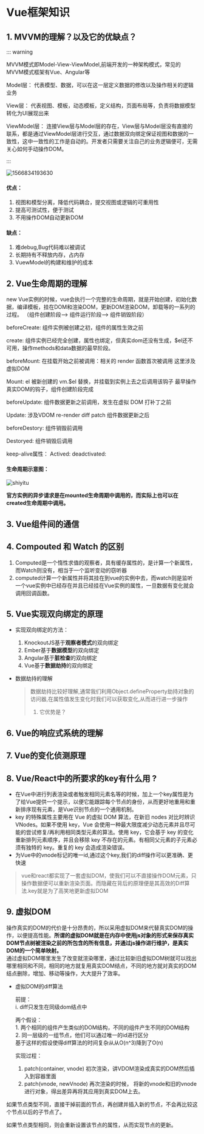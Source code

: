 # Vue框架知识

## 1. MVVM的理解？以及它的优缺点？
::: warning

 MVVM模式即Model-View-ViewModel,前端开发的一种架构模式，常见的MVVM模式框架有Vue、Angular等 
  
 Model层： 代表模型、数据，可以在这一层定义数据的修改以及操作相关的逻辑业务   
 
 View层：  代表视图、模板，动态模板，定义结构，页面布局等，负责将数据模型转化为UI展现出来  
 
 ViewModel层： 连接View层与Model层的存在，View层与Model层没有直接的联系，都是通过ViewModel层进行交互，通过数据双向绑定保证视图和数据的一致性，这中一致性的工作是自动的。开发者只需要关注自己的业务逻辑便可，无需关心如何手动操作DOM。 

:::
 

![1566834193630](https://user-gold-cdn.xitu.io/2018/6/24/16430751f343e886?imageslim)

#### 优点：  
  1. 视图和模型分离，降低代码耦合，提交视图或逻辑的可重用性
  2. 提高可测试性，便于测试
  3. 不用操作DOM自动更新DOM
#### 缺点：  
  1. 难debug,Bug代码难以被调试
  2. 长期持有不释放内存，占内存
  3. VuewModel的构建和维护的成本

## 2. Vue生命周期的理解
new Vue实例的时候，vue会执行一个完整的生命周期，就是开始创建，初始化数据，编译模板，挂在DOM和渲染DOM，更新DOM渲染DOM，卸载等的一系列的过程。  （组件创建阶段--> 组件运行阶段--> 组件销毁阶段）
>
beforeCreate:   组件实例被创建之初，组件的属性生效之前    

create:  组件实例已经完全创建，属性也绑定，但真实dom还没有生成，$el还不可用，操作methods和data数据的最早阶段。 

beforeMount:  在挂载开始之前被调用：相关的 render 函数首次被调用 这里涉及虚拟DOM  

Mount:  el 被新创建的 vm.$el 替换，并挂载到实例上去之后调用该钩子 最早操作真实DOM的钩子，组件创建阶段完成  

beforeUpdate: 组件数据更新之前调用，发生在虚拟 DOM 打补丁之前     

Update:  涉及VDOM re-render diff patch 组件数据更新之后  

beforeDestory:  组件销毁前调用  

Destoryed: 组件销毁后调用

keep-alive属性：
Actived:
deadctivated:

#### 生命周期示意图：
  ![shiyitu](https://xiaomuzhu-image.oss-cn-beijing.aliyuncs.com/d1279e6d6327d23f2e97bb0bf4950b47.png)  

**官方实例的异步请求是在mounted生命周期中调用的，而实际上也可以在created生命周期中调用。**

## 3. Vue组件间的通信


## 4. Compouted 和 Watch 的区别   
1. Computed是一个惰性求值的观察者，具有缓存属性的，是计算一个新属性，而Watch则没有，相当于一个监听变动的窃听器
2.  computed计算一个新属性并将其挂在到vue的实例中去，而watch则是监听一个vue实例中已经存在并且已经挂在Vue实例的属性，一旦数据有变化就会调用回调函数。

## 5. Vue实现双向绑定的原理
  + 实现双向绑定的方法：   
    1. KnockoutJS基于**观察者模式**的双向绑定
    2. Ember基于**数据模型**的双向绑定
    3. Angular基于**脏检查**的双向绑定
    4. Vue基于**数据劫持**的双向绑定


+ 数据劫持的理解
  > 数据劫持比较好理解,通常我们利用Object.defineProperty劫持对象的访问器,在属性值发生变化时我们可以获取变化,从而进行进一步操作
  >
  >   1.  它优势是？

## 6. Vue的响应式系统的理解

## 7. Vue的变化侦测原理

## 8. Vue/React中的所要求的key有什么用 ?
+ 在Vue中进行列表渲染或者触发相同元素名等的时候，加上一个key属性是为了给Vue提供一个提示，以便它能跟踪每个节点的身份，从而更好地重用和重新排序现有元素，是Vue识别节点的一个通用机制。
+ key 的特殊属性主要用在 Vue 的虚拟 DOM 算法，在新旧 nodes 对比时辨识 VNodes。如果不使用 key，Vue 会使用一种最大限度减少动态元素并且尽可能的尝试修复/再利用相同类型元素的算法。使用 key，它会基于 key 的变化重新排列元素顺序，并且会移除 key 不存在的元素。有相同父元素的子元素必须有独特的 key。重复的 key 会造成渲染错误。
+ 为Vue中的vnode标记的唯一id,通过这个key,我们的diff操作可以更准确、更快速
> vue和react都实现了一套虚拟DOM，使我们可以不直接操作DOM元素，只操作数据便可以重新渲染页面。而隐藏在背后的原理便是其高效的Diff算法.key就是为了高笑地更新虚拟DOM

## 9. 虚拟DOM
操作真实的DOM的代价是十分昂贵的，所以采用虚拟DOM来代替真实DOM的操作，以便提高性能。**所谓的虚拟DOM就是在内存中使用js对象的形式来保存真实DOM节点树被渲染之前的所包含的所有信息，并通过js操作进行维护，是真实DOM的一个简单映射。**   
通过虚拟DOM哪里发生了改变就渲染哪里，通过比较新旧虚拟DOM树就可以找出哪里相同和不同，相同的地方就复用真实DOM结点，不同的地方就对真实的DOM结点删除，增加、移动等操作，大大提升了效率。  

+ 虚拟DOM的diff算法
  
    前提：   
     i. diff只发生在同级dom结点中    
   
   两个假设：  
      1.  两个相同的组件产生类似的DOM结构，不同的组件产生不同的DOM结构  
      2.  同一层级的一组节点，他们可以通过唯一的id进行区分  
   基于这样的假设使得diff算法的时间复杂从从O(n^3)降到了O(n)  

   实现过程：  
   1. patch(container, vnode) 初次渲染，讲VDOM渲染成真实的DOM然后插入到容器里面  
   2. patch(vnode, newVnode) 再次渲染的时候， 将新的vnode和旧的vnode进行对象，得出差异再将其应用到真实DOM上去。

如果节点类型不同，直接干掉前面的节点，再创建并插入新的节点，不会再比较这个节点以后的子节点了。

如果节点类型相同，则会重新设置该节点的属性，从而实现节点的更新。

